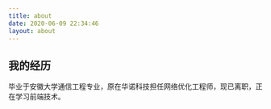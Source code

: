 ```yaml
---
title: about
date: 2020-06-09 22:34:46
layout: about
---
```


## 我的经历

毕业于安徽大学通信工程专业，原在华诺科技担任网络优化工程师，现已离职，正在学习前端技术。
